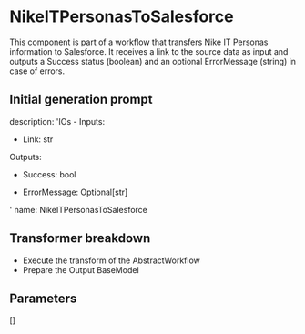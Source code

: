 
# NikeITPersonasToSalesforce

This component is part of a workflow that transfers Nike IT Personas information to Salesforce. It receives a link to the source data as input and outputs a Success status (boolean) and an optional ErrorMessage (string) in case of errors.

## Initial generation prompt
description: 'IOs - Inputs:

  - Link: str

  Outputs:

  - Success: bool

  - ErrorMessage: Optional[str]

  '
name: NikeITPersonasToSalesforce


## Transformer breakdown
- Execute the transform of the AbstractWorkflow
- Prepare the Output BaseModel

## Parameters
[]

        